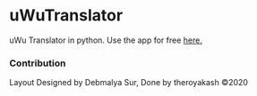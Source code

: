 # uWuTranslator

uWu Translator in python. Use the app for free [here.](http://uwutranslator.herokuapp.com/)
### Contribution
Layout Designed by Debmalya Sur, Done by theroyakash ©️2020
